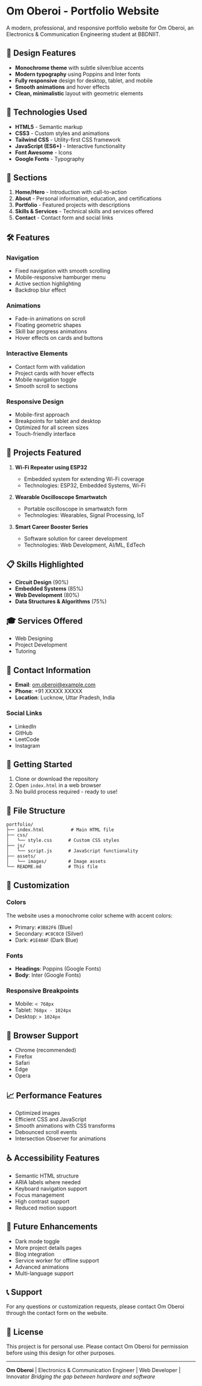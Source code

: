 # Om Oberoi - Portfolio Website

A modern, professional, and responsive portfolio website for Om Oberoi, an Electronics & Communication Engineering student at BBDNIIT.

## 🎨 Design Features

- **Monochrome theme** with subtle silver/blue accents
- **Modern typography** using Poppins and Inter fonts
- **Fully responsive** design for desktop, tablet, and mobile
- **Smooth animations** and hover effects
- **Clean, minimalistic** layout with geometric elements

## 🚀 Technologies Used

- **HTML5** - Semantic markup
- **CSS3** - Custom styles and animations
- **Tailwind CSS** - Utility-first CSS framework
- **JavaScript (ES6+)** - Interactive functionality
- **Font Awesome** - Icons
- **Google Fonts** - Typography

## 📱 Sections

1. **Home/Hero** - Introduction with call-to-action
2. **About** - Personal information, education, and certifications
3. **Portfolio** - Featured projects with descriptions
4. **Skills & Services** - Technical skills and services offered
5. **Contact** - Contact form and social links

## 🛠️ Features

### Navigation
- Fixed navigation with smooth scrolling
- Mobile-responsive hamburger menu
- Active section highlighting
- Backdrop blur effect

### Animations
- Fade-in animations on scroll
- Floating geometric shapes
- Skill bar progress animations
- Hover effects on cards and buttons

### Interactive Elements
- Contact form with validation
- Project cards with hover effects
- Mobile navigation toggle
- Smooth scroll to sections

### Responsive Design
- Mobile-first approach
- Breakpoints for tablet and desktop
- Optimized for all screen sizes
- Touch-friendly interface

## 🎯 Projects Featured

1. **Wi-Fi Repeater using ESP32**
   - Embedded system for extending Wi-Fi coverage
   - Technologies: ESP32, Embedded Systems, Wi-Fi

2. **Wearable Oscilloscope Smartwatch**
   - Portable oscilloscope in smartwatch form
   - Technologies: Wearables, Signal Processing, IoT

3. **Smart Career Booster Series**
   - Software solution for career development
   - Technologies: Web Development, AI/ML, EdTech

## 📋 Skills Highlighted

- **Circuit Design** (90%)
- **Embedded Systems** (85%)
- **Web Development** (80%)
- **Data Structures & Algorithms** (75%)

## 🎓 Services Offered

- Web Designing
- Project Development
- Tutoring

## 📱 Contact Information

- **Email**: om.oberoi@example.com
- **Phone**: +91 XXXXX XXXXX
- **Location**: Lucknow, Uttar Pradesh, India

### Social Links
- LinkedIn
- GitHub
- LeetCode
- Instagram

## 🚀 Getting Started

1. Clone or download the repository
2. Open `index.html` in a web browser
3. No build process required - ready to use!

## 📁 File Structure

```
portfolio/
├── index.html          # Main HTML file
├── css/
│   └── style.css      # Custom CSS styles
├── js/
│   └── script.js      # JavaScript functionality
├── assets/
│   └── images/        # Image assets
└── README.md          # This file
```

## 🎨 Customization

### Colors
The website uses a monochrome color scheme with accent colors:
- Primary: `#3B82F6` (Blue)
- Secondary: `#C0C0C0` (Silver)
- Dark: `#1E40AF` (Dark Blue)

### Fonts
- **Headings**: Poppins (Google Fonts)
- **Body**: Inter (Google Fonts)

### Responsive Breakpoints
- Mobile: `< 768px`
- Tablet: `768px - 1024px`
- Desktop: `> 1024px`

## 🔧 Browser Support

- Chrome (recommended)
- Firefox
- Safari
- Edge
- Opera

## 📈 Performance Features

- Optimized images
- Efficient CSS and JavaScript
- Smooth animations with CSS transforms
- Debounced scroll events
- Intersection Observer for animations

## ♿ Accessibility Features

- Semantic HTML structure
- ARIA labels where needed
- Keyboard navigation support
- Focus management
- High contrast support
- Reduced motion support

## 🔮 Future Enhancements

- Dark mode toggle
- More project details pages
- Blog integration
- Service worker for offline support
- Advanced animations
- Multi-language support

## 📞 Support

For any questions or customization requests, please contact Om Oberoi through the contact form on the website.

## 📄 License

This project is for personal use. Please contact Om Oberoi for permission before using this design for other purposes.

---

**Om Oberoi** | Electronics & Communication Engineer | Web Developer | Innovator
*Bridging the gap between hardware and software*